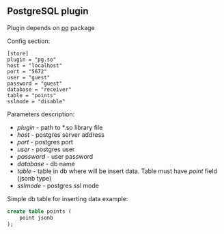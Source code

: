 ## PostgreSQL plugin

Plugin depends on [pq](http://github.com/lib/pq) package

Config section:

```
[store]
plugin = "pg.so"
host = "localhost"
port = "5672"
user = "guest"
password = "guest"
database = "receiver"
table = "points"
sslmode = "disable"
```

Parameters description:

- *plugin* - path to *.so library file  
- *host* - postgres server address
- *port* - postgres port
- *user* - postgres user
- *password* - user password
- *database* - db name
- *table* - table in db where will be insert data. Table must have *point* field (jsonb type)
- *sslmode* - postgres ssl mode

Simple db table for inserting data example:

```sql
create table points ( 
    point jsonb
);
```